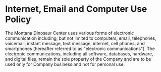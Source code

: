 # Internet, Email and Computer Use Policy

The Montana Dinosaur Center uses various forms of electronic communication including, but not limited to computers, email, telephones, voicemail, instant message, text message, internet, cell phones, and smartphones (hereafter referred to as "electronic communications"). The electronic communications, including all software, databases, hardware, and digital files, remain the sole property of the Company and are to be used only for Company business and not for personal use.&#x20;
